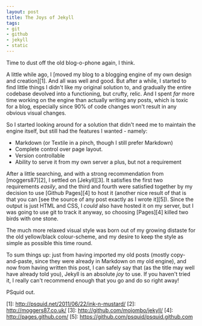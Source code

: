 ```yaml
---
layout: post
title: The Joys of Jekyll
tags:
- git
- github
- jekyll
- static
---
```


Time to dust off the old blog-o-phone again, I think.

A little while ago, I [moved my blog to a blogging engine of my own design and
creation][1]. And all was well and good. But after a while, I started to find
little things I didn't like my original solution to, and gradually the entire
codebase devolved into a functioning, but crufty, relic. And I spent _far_ more
time working on the engine than actually writing any posts, which is toxic for
a blog, especially since 90% of code changes won't result in any obvious visual
changes.

So I started looking around for a solution that didn't need me to maintain the
engine itself, but still had the features I wanted - namely:

 * Markdown (or Textile in a pinch, though I still prefer Markdown)
 * Complete control over page layout.
 * Version controllable
 * Ability to serve it from my own server a plus, but not a requirement

After a little searching, and with a strong recommendation from [moggers87][2],
I settled on [Jekyll][3]. It satisfies the first two requirements _easily_, and
the third and fourth were satisfied together by my decision to use [Github
Pages][4] to host it (another nice result of that is that you can [see the
source of any post exactly as I wrote it][5]). Since the output is just HTML
and CSS, I _could_ also have hosted it on my server, but I was going to use git
to track it anyway, so choosing [Pages][4] killed two birds with one stone.

The much more relaxed visual style was born out of my growing distaste for the
old yellow/black colour-scheme, and my desire to keep the style as simple as
possible this time round.

To sum things up: just from having imported my old posts (mostly
copy-and-paste, since they were already in Markdown on my old engine), and now
from having written this post, I can safely say that (as the title may well
have already told you), Jekyll is an absolute _joy_ to use. If you haven't
tried it, I really can't recommend enough that you go and do so right away!

PSquid out.


[1]: http://psquid.net/2011/06/22/ink-n-mustard/ [2]: http://moggers87.co.uk/
[3]: http://github.com/mojombo/jekyll/ [4]: http://pages.github.com/ [5]:
https://github.com/psquid/psquid.github.com
